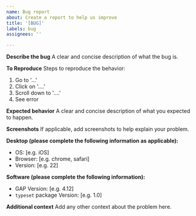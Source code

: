 ```yaml
---
name: Bug report
about: Create a report to help us improve
title: '[BUG]'
labels: bug
assignees: ''

---
```


**Describe the bug**
A clear and concise description of what the bug is.

**To Reproduce**
Steps to reproduce the behavior:
1. Go to '...'
2. Click on '....'
3. Scroll down to '....'
4. See error

**Expected behavior**
A clear and concise description of what you expected to happen.

**Screenshots**
If applicable, add screenshots to help explain your problem.

**Desktop (please complete the following information as applicable):**
 - OS: [e.g. iOS]
 - Browser: [e.g. chrome, safari]
 - Version: [e.g. 22]

**Software (please complete the following information):**
 - GAP Version: [e.g. 4.12]
 - `typeset` package Version: [e.g. 1.0]

**Additional context**
Add any other context about the problem here.
